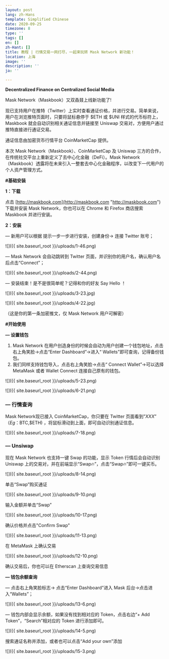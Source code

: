 ```yaml
---
layout: post
lang: zh-Hans
template: Simplified Chinese
date: 2020-09-25
timezone: 8
type: ''
tags: []
en: []
zh-Hant: []
title: 教程 | 行情交易一网打尽，一起来玩转 Mask Network 新功能！
location: 上海
image: ''
description: ''
ja: ''

---
```

**Decentralized Finance on Centralized Social Media**

Mask Network（Maskbook）又双叒叕上线新功能了!

现已支持用户在推特（Twitter）上实时查看通证价格，并进行交易。简单来说，用户在浏览推特页面时，只要将鼠标悬停于 $ETH 或 $UNI 样式的代币标符上，Maskbook 就会自动识别相关通证信息并链接至 Uniswap 交易对，方便用户通过推特直接进行通证交易。

通证信息由加密货币行情平台 CoinMarketCap 提供。

本次 Mask Network（Maskbook）、CoinMarketCap 及 Uniswap 三方的合作，在传统社交平台上重新定义了去中心化金融（DeFi）。Mask Network（Maskbook）透露将在未来引入一整套去中心化金融程序，以改变下一代用户的个人资产管理方式。

**#基础安装**

**1：下载**

点击 [http://maskbook.com](http://maskbook.com "http://maskbook.com") 下载并安装 Mask Network，你也可以在 Chrome 和 Firefox 商店搜索 Maskbook 并进行安装。

**2：安装**

— 新用户可以根据 提示一步一步进行安装，创建身份-> 连接 Twitter 账号；

![]({{ site.baseurl_root }}/uploads/1-46.png)

— Mask Network 会自动跳转到 Twitter 页面，并识别你的用户名，确认用户名后点击“Connect”；

![]({{ site.baseurl_root }}/uploads/2-44.png)

— 安装结束！是不是很简单呢？记得和你的好友 Say Hello ！

![]({{ site.baseurl_root }}/uploads/3-23.jpg)

![]({{ site.baseurl_root }}/uploads/4-22.jpg)

（这是你的第一条加密推文，仅 Mask Network 用户可解密）

**#开始使用**

**— 设置钱包**

1. Mask Network 在用户创造身份的时候会自动为用户创建一个钱包地址，点击右上角笑脸->点击“Enter Dashboard”->进入“ Wallets”即可查询，记得备份钱包。
2. 我们同样支持钱包导入，点击右上角笑脸->点击“ Connect Wallet”->可以选择 MetaMask 或者 Wallet Connect 连接自己原有的钱包。

![]({{ site.baseurl_root }}/uploads/5-23.png)

![]({{ site.baseurl_root }}/uploads/6-21.png)

### **— 行情查询**

Mask Network现已接入 CoinMarketCap，你只要在 Twitter 页面看到”$XXX”（Eg：$BTC,$ETH) ，将鼠标滑动到上面，即可自动识别通证信息。

![]({{ site.baseurl_root }}/uploads/7-18.png)

### **— Unsiwap**

现在 Mask Network 也支持一键 Swap 的功能，显示 Token 行情后会自动识别 Uniswap 上的交易对，并在前端显示“Swap🔥”，点击“Swap🔥”即可一键买币。

![]({{ site.baseurl_root }}/uploads/8-14.png)

单击“Swap”购买通证

![]({{ site.baseurl_root }}/uploads/9-10.png)

输入金额并单击“Swap”

![]({{ site.baseurl_root }}/uploads/10-17.png)

确认价格并点击"Confirm Swap"

![]({{ site.baseurl_root }}/uploads/11-13.png)

在 MetaMask 上确认交易

![]({{ site.baseurl_root }}/uploads/12-10.png)

确认交易后，你也可以在 Etherscan 上查询交易信息

**— 钱包余额查询**

— 点击右上角笑脸标志-> 点击“Enter Dashboard”进入 Mask 后台->点击进入“Wallets”；

![]({{ site.baseurl_root }}/uploads/13-6.png)

— 钱包内部会显示余额，如果没有找到相对应的 Token，点击右边“+ Add Token”，“Search”相对应的 Token 进行添加即可。

![]({{ site.baseurl_root }}/uploads/14-5.png)

搜索通证名称并添加，或者也可以点击“Add your own”添加

![]({{ site.baseurl_root }}/uploads/15-3.png)